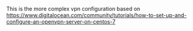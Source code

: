 This is the more complex vpn configuration based on https://www.digitalocean.com/community/tutorials/how-to-set-up-and-configure-an-openvpn-server-on-centos-7
